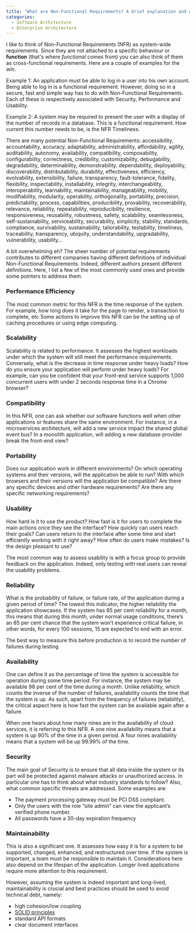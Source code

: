 ```yaml
---
title: "What are Non-Functional Requirements? A brief explanation and an overview of some"
categories:
  - Software Architecture
  - Enterprise Architecture
---
```

I like to think of Non-Functional Requirements (NFR) as system-wide requirements. Since they are not attached to a specific behaviour or **function** (that's where *functional* comes from) you can also think of them as cross-functional requirements. Here are a couple of examples for the win.

Example 1: An application must be able to log in a user into his own account. Being able to log in is a functional requirement. However, doing so in a secure, fast and simple way has to do with Non-Functional Requirements. Each of these is respectively associated with Security, Performance and Usability.  

Example 2: A system may be required to present the user with a display of the number of records in a database. This is a functional requirement. How current this number needs to be, is the NFR Timeliness.

There are many potential Non-Functional Requirements: accessibility, accountability, accuracy, adaptability, administrability, affordability, agility, auditability, autonomy, availability, compatibility, composability, configurability, correctness, credibility, customizability, debugability, degradability, determinability, demonstrability, dependability, deployability, discoverability, distributability, durability, effectiveness, efficiency, evolvability, extensibility, failure, transparency, fault-tolerance, fidelity, flexibility, inspectability, installability, integrity, interchangeability, interoperability, learnability, maintainability, manageability, mobility, modifiability, modularity, operability, orthogonality, portability, precision, predictability, process, capabilities, producibility, provability, recoverability, relevance, reliability, repeatability, reproducibility, resilience, responsiveness, reusability, robustness, safety, scalability, seamlessness, self-sustainability, serviceability, securability, simplicity, stability, standards, compliance, survivability, sustainability, tailorability, testability, timeliness, traceability, transparency, ubiquity, understandability, upgradability, vulnerability, usability…

A bit overwhelming eh? The sheer number of potential requirements contributes to different companies having different definitions of individual Non-Functional Requirements. Indeed, different authors present different definitions. Here, I list a few of the most commonly used ones and provide some pointers to address them.

### Performance Efficiency
The most common metric for this NFR is the time response of the system. For example, how long does it take for the page to render, a transaction to complete, etc
Some actions to improve this NFR can be the setting up of caching procedures or using edge computing.

### Scalability
Scalability is related to performance. It assesses the highest workloads under which the system will still meet the performance requirements. Conversely, what is the decrease in time response under heavy loads?
How do you ensure your application will perform under heavy loads? 
For example, can you be confident that your front-end service supports 1,000 concurrent users with under 2 seconds response time in a Chrome browser?

### Compatibility 
In this NFR, one can ask whether our software functions well when other applications or features share the same environment. For instance, in a microservices architecture, will add a new service impact the shared global event bus? In a monolith application, will adding a new database provider break the front-end view?

### Portability
Does our application work in different environments? On which operating systems and their versions, will the application be able to run? With which browsers and their versions will the application be compatible? Are there any specific devices and other hardware requirements? Are there any specific networking requirements?

### Usability
How hard is it to use the product? How fast is it for users to complete the main actions once they see the interface? How quickly can users reach their goals? Can users return to the interface after some time and start efficiently working with it right away? How often do users make mistakes? Is the design pleasant to use?

The most common way to assess usability is with a focus group to provide feedback on the application. Indeed, only testing with real users can reveal the usability problems.

### Reliability
What is the probability of failure, or failure rate, of the application during a given period of time? The lowest this indicator, the higher reliability the application showcases. If the system has 85 per cent reliability for a month, this means that during this month, under normal usage conditions, there’s an 85 per cent chance that the system won’t experience critical failure, in other words, for every 100 sessions, 15 are expected to end with an error.

The best way to measure this before production is to record the number of failures during testing

### Availability
One can define it as the percentage of time the system is accessible for operation during some time period. For instance, the system may be available 98 per cent of the time during a month. Unlike reliability, which counts the inverse of the number of failures, availability counts the time that the system is up. As such, apart from the frequency of failures (reliability), the critical aspect here is how fast the system can be available again after a failure.

When one hears about how many nines are in the availability of cloud services, it is referring to this NFR. A one nine availability means that a system is up 90% of the time in a given period. A four nines availability means that a system will be up 99.99% of the time.

### Security
The main goal of Security is to ensure that all data inside the system or its part will be protected against malware attacks or unauthorized access. In particular one has to think about what industry standards to follow? Also, what common specific threats are addressed.
Some examples are:
  - The payment processing gateway must be PCI DSS compliant.
  - Only the users with the role “site admin” can view the applicant’s verified phone number.
  - All passwords have a 30-day expiration frequency

### Maintainability
This is also a significant one. It assesses how easy it is for a system to be supported, changed, enhanced, and restructured over time. If the system is important, a team must be responsible to maintain it. Considerations here also depend on the lifespan of the application. Longer lived applications require more attention to this requirement.

However, assuming the system is indeed important and long-lived, maintainability is crucial and best practices should be used to avoid technical debt, namely:
  - high cohesion/low coupling
  - [SOLID principles](https://en.wikipedia.org/wiki/SOLID)
  - standard API formats
  - clear document interfaces
